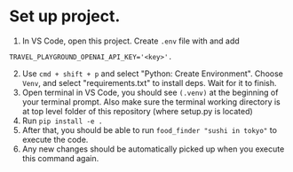 # Set up project.

1. In VS Code, open this project. Create `.env` file with and add

```
TRAVEL_PLAYGROUND_OPENAI_API_KEY='<key>'.
```

2. Use `cmd + shift + p` and select "Python: Create Environment". Choose `Venv`, and select "requirements.txt" to install deps. Wait for it to finish.
3. Open terminal in VS Code, you should see `(.venv)` at the beginning of your terminal prompt. Also make sure the terminal working directory is at top level folder of this repository (where setup.py is located)
4. Run `pip install -e .`
5. After that, you should be able to run `food_finder "sushi in tokyo"` to execute the code.
6. Any new changes should be automatically picked up when you execute this command again.
